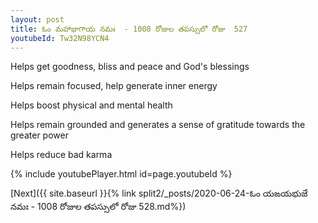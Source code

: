 ```yaml
---
layout: post
title: ఓం మహాభాగాయ నమః  - 1008 రోజుల తపస్సులో రోజు  527
youtubeId: Tw32N98YCN4
---
```

 
 
Helps get goodness, bliss and peace and God's blessings
 
Helps remain focused, help generate inner energy 
 
Helps boost physical and mental health 
 
Helps remain grounded and generates a sense of gratitude towards the greater power 
 
Helps reduce bad karma
 
 
 
 


{% include youtubePlayer.html id=page.youtubeId %}
 
[Next]({{ site.baseurl }}{% link  split2/_posts/2020-06-24-ఓం యఙయభుజే నమః  - 1008 రోజుల తపస్సులో రోజు  528.md%})
 
